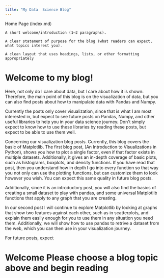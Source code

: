 ```yaml
---
title: "My Data  Science Blog"
---
```


Home Page (index.md)

    A short welcome/introduction (1–2 paragraphs).

    A clear statement of purpose for the blog (what readers can expect, what topics interest you).

    A clean layout that uses headings, lists, or other formatting appropriately


# Welcome to my blog!

Here, not only do I care about data, but I care about how it is shown. Therefore, the main point of this blog is on the visualization of data, but you can also find posts about how to manipulate data with Pandas and Numpy.

Currently the posts only cover visualization, since that is what I am most interested in, but expect to see future posts on Pandas, Numpy, and other useful libraries to help you in your data science journey. Don't simply expect to know how to use these libraries by reading these posts, but expect to be able to use them well. 

Concerning our visualization blog posts. Currently, this blog covers the basic of Matplotlib. The first blog post, (An Introduction to Visualizations in Python), shows you how to plot a single factor, even if that factor exists in multiple datasets. Additionally, it gives an in-depth coverage of basic plots, such as histograms, boxplots, and density functions. If you have read that post, then you understand how in depth I go into every function so that way you not only can use the plotting functions, but can customize them to look however you wish. You can expect this same quality in future blog posts. 

Additionally, since it is an introductory post, you will also find the basics of creating a small dataset to play with pandas, and some universal Matplotlib functions that apply to any graph that you are creating.

In our second post I will continue to explore Matplotlib by looking at graphs that show two features against each other, such as in scatterplots, and explain them easily enough for you to use them in any situation you need them. Additionally, we will show how to use pandas to retrive a dataset from the web, which you can then use in your visualization journey. 

For future posts, expect 










# Welcome Please choose a blog topic above and begin reading
